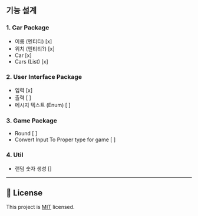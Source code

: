 ## 기능 설계

### 1. Car Package

- 이름 (엔티티) [x]
- 위치 (엔티티?) [x]
- Car         [x]
- Cars (List) [x]

### 2. User Interface Package

- 입력 [x]
- 출력 [ ]
- 메시지 텍스트 (Enum) [ ]

### 3. Game Package

- Round [ ]
- Convert Input To Proper type for game [ ]

### 4. Util

- 랜덤 숫자 생성 []

---

## 📝 License

This project is [MIT](https://github.com/woowacourse/java-racingcar-precourse/blob/master/LICENSE) licensed.
